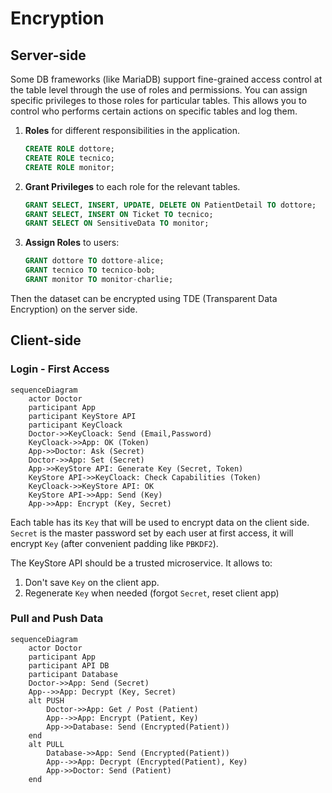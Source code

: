 # Encryption

## Server-side

Some DB frameworks (like MariaDB) support fine-grained access control at the table level through the use of roles and permissions. You can assign specific privileges to those roles for particular tables. This allows you to control who performs certain actions on specific tables and log them.

1. **Roles** for different responsibilities in the application.

    ```sql
    CREATE ROLE dottore;
    CREATE ROLE tecnico;
    CREATE ROLE monitor;
    ```

2. **Grant Privileges** to each role for the relevant tables.

    ```sql
    GRANT SELECT, INSERT, UPDATE, DELETE ON PatientDetail TO dottore;
    GRANT SELECT, INSERT ON Ticket TO tecnico;
    GRANT SELECT ON SensitiveData TO monitor;
    ```

3. **Assign Roles** to users:

    ```sql
    GRANT dottore TO dottore-alice;
    GRANT tecnico TO tecnico-bob;
    GRANT monitor TO monitor-charlie;
    ```

Then the dataset can be encrypted using TDE (Transparent Data Encryption) on the server side.

## Client-side

### Login - First Access

```mermaid
sequenceDiagram
    actor Doctor
    participant App
    participant KeyStore API
    participant KeyCloack
    Doctor->>KeyCloack: Send (Email,Password)
    KeyCloack->>App: OK (Token)
    App->>Doctor: Ask (Secret)
    Doctor->>App: Set (Secret)
    App->>KeyStore API: Generate Key (Secret, Token)
    KeyStore API->>KeyCloack: Check Capabilities (Token)
    KeyCloack->>KeyStore API: OK
    KeyStore API->>App: Send (Key)
    App->>App: Encrypt (Key, Secret)
```

Each table has its `Key` that will be used to encrypt data on the client side.
`Secret` is the master password set by each user at first access, it will encrypt `Key` (after convenient padding like `PBKDF2`).

The KeyStore API should be a trusted microservice. It allows to:

1. Don't save `Key` on the client app.
2. Regenerate `Key` when needed (forgot `Secret`, reset client app)

### Pull and Push Data

```mermaid
sequenceDiagram
    actor Doctor
    participant App
    participant API DB
    participant Database
    Doctor->>App: Send (Secret)
    App-->>App: Decrypt (Key, Secret)
    alt PUSH
        Doctor->>App: Get / Post (Patient)
        App-->>App: Encrypt (Patient, Key)
        App->>Database: Send (Encrypted(Patient))
    end
    alt PULL
        Database->>App: Send (Encrypted(Patient))
        App-->>App: Decrypt (Encrypted(Patient), Key)
        App->>Doctor: Send (Patient)
    end
```
